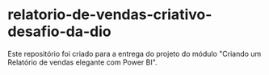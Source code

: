 # relatorio-de-vendas-criativo-desafio-da-dio
Este repositório foi criado para a entrega do projeto do módulo "Criando um Relatório de vendas elegante com Power BI".
